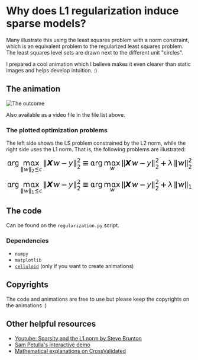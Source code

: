 # Why does L1 regularization induce sparse models?

Many illustrate this using the least squares problem with a norm constraint, which is an equivalent problem to the regularized least squares problem.
The least squares level sets are drawn next to the different unit "circles".

I prepared a cool animation which I believe makes it even clearer than static images and helps develop intuition. :)

## The animation
![The outcome](https://github.com/ievron/RegularizationAnimation/blob/main/Regularization.gif?raw=true)

Also available as a video file in the file list above.

### The plotted optimization problems
The left side shows the LS problem constrained by the L2 norm, while the right side uses the L1 norm.
That is, the following problems are illustrated:

![L2 norm](https://github.com/ievron/RegularizationAnimation/blob/main/L2%20formula.png?raw=true)

![L1 norm](https://github.com/ievron/RegularizationAnimation/blob/main/L1%20formula.png?raw=true)

## The code
Can be found on the `regularization.py` script.

### Dependencies
- `numpy` 
- `matplotlib`
- [`celluloid`](https://pypi.org/project/celluloid/) (only if you want to create animations)

## Copyrights
The code and animations are free to use but please keep the copyrights on the animations :)


## Other helpful resources
- [Youtube: Sparsity and the L1 norm by Steve Brunton](https://www.youtube.com/watch?v=76B5cMEZA4Y&feature=youtu.be&ab_channel=SteveBrunton)
- [Sam Petulla's interactive demo](https://observablehq.com/@petulla/l1-l2l_1-l_2l1-l2-norm-geometric-interpretation)
- [Mathematical explanations on CrossValidated](https://stats.stackexchange.com/questions/45643/why-l1-norm-for-sparse-models/45644)
